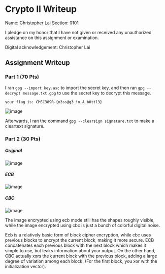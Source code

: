 # Crypto II Writeup

Name: Christopher Lai
Section: 0101

I pledge on my honor that I have not given or received any unauthorized
assistance on this assignment or examination.

Digital acknowledgement: Christopher Lai

## Assignment Writeup

### Part 1 (70 Pts)

I ran ```gpg --import key.asc``` to import the secret key, and then ran ```gpg --decrypt message.txt.gpg``` to use the secret key to decrypt this message.

```your flag is: CMSC389R-{m3ss@g3_!n_A_b0ttl3}```

![image](screenshot.PNG "screenshot")

Afterwards, I ran the command ```gpg --clearsign signature.txt``` to make a cleartext signature.


### Part 2 (30 Pts)

##### Original
![image](original.bmp)

##### ECB
![image](ecb.bmp)

##### CBC
![image](cbc.bmp)



The image encrypted using ecb mode still has the shapes roughly visible, while the image encrypted using cbc is just a bunch of colorful digital noise.

Ecb is a relatively basic form of block cipher encryption, while cbc uses previous blocks to encrypt the current block, making it more secure.  ECB concatenates each previous block with the next block which makes it simple to use, but leaks information about your output.  On the other hand, CBC actually xors the current block with the previous block, adding a large degree of variation among each block. (For the first block, you xor with the initialization vector).






